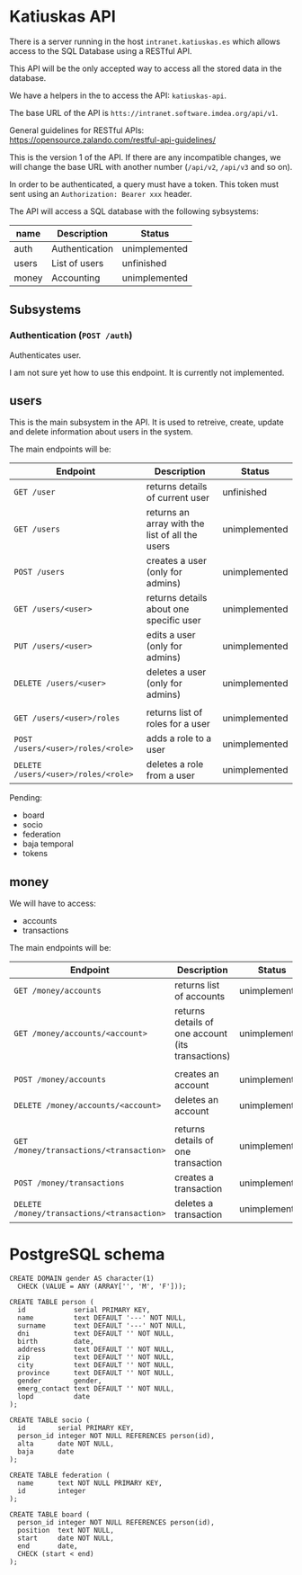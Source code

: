 # Katiuskas API

There is a server running in the host `intranet.katiuskas.es`
which allows access to the SQL Database using a RESTful API.

This API will be the only accepted way to access all the stored data in the
database.

We have a helpers in the to access the API: `katiuskas-api`.

The base URL of the API is `htts://intranet.software.imdea.org/api/v1`.

General guidelines for RESTful APIs: https://opensource.zalando.com/restful-api-guidelines/

This is the version 1 of the API.  If there are any incompatible changes,
we will change the base URL with another number (`/api/v2`, `/api/v3` and so on).

In order to be authenticated, a query must have a token.  This token must sent
using an `Authorization: Bearer xxx` header.

The API will access a SQL database with the following sybsystems:

| name         | Description                                        | Status        |
|--------------|----------------------------------------------------|---------------|
| auth         | Authentication                                     | unimplemented |
| users        | List of users                                      | unfinished    |
| money        | Accounting                                         | unimplemented |

## Subsystems

### Authentication (`POST /auth`)

Authenticates user.

I am not sure yet how to use this endpoint.  It is currently not implemented.

## users

This is the main subsystem in the API.  It is used to retreive, create, update and delete information
about users in the system.

The main endpoints will be:

| Endpoint                            | Description                                     | Status        |
|-------------------------------------|-------------------------------------------------|---------------|
| `GET /user`                         | returns details of current user                 | unfinished    |
| `GET /users`                        | returns an array with the list of all the users | unimplemented |
| `POST /users`                       | creates a user (only for admins)                | unimplemented |
| `GET /users/<user>`                 | returns details about one specific user         | unimplemented |
| `PUT /users/<user>`                 | edits a user (only for admins)                  | unimplemented |
| `DELETE /users/<user>`              | deletes a user (only for admins)                | unimplemented |
|                                     |                                                 |               |
| `GET /users/<user>/roles`           | returns list of roles for a user                | unimplemented |
| `POST /users/<user>/roles/<role>`   | adds a role to a user                           | unimplemented |
| `DELETE /users/<user>/roles/<role>` | deletes a role from a user                      | unimplemented |

Pending:
- board
- socio
- federation
- baja temporal
- tokens

## money

We will have to access:
- accounts
- transactions

The main endpoints will be:

| Endpoint                                   | Description                                       | Status        |
|--------------------------------------------|---------------------------------------------------|---------------|
| `GET /money/accounts`                      | returns list of accounts                          | unimplemented |
| `GET /money/accounts/<account>`            | returns details of one account (its transactions) | unimplemented |
|                                            |                                                   |               |
| `POST /money/accounts`                     | creates an account                                | unimplemented |
| `DELETE /money/accounts/<account>`         | deletes an account                                | unimplemented |
|                                            |                                                   |               |
| `GET /money/transactions/<transaction>`    | returns details of one transaction                | unimplemented |
| `POST /money/transactions`                 | creates a transaction                             | unimplemented |
| `DELETE /money/transactions/<transaction>` | deletes a transaction                             | unimplemented |

# PostgreSQL schema

```
CREATE DOMAIN gender AS character(1)
  CHECK (VALUE = ANY (ARRAY['', 'M', 'F']));

CREATE TABLE person (
  id            serial PRIMARY KEY,
  name          text DEFAULT '---' NOT NULL,
  surname       text DEFAULT '---' NOT NULL,
  dni           text DEFAULT '' NOT NULL,
  birth         date,
  address       text DEFAULT '' NOT NULL,
  zip           text DEFAULT '' NOT NULL,
  city          text DEFAULT '' NOT NULL,
  province      text DEFAULT '' NOT NULL,
  gender        gender,
  emerg_contact text DEFAULT '' NOT NULL,
  lopd          date
);

CREATE TABLE socio (
  id        serial PRIMARY KEY,
  person_id integer NOT NULL REFERENCES person(id),
  alta      date NOT NULL,
  baja      date
);

CREATE TABLE federation (
  name      text NOT NULL PRIMARY KEY,
  id        integer
);

CREATE TABLE board (
  person_id integer NOT NULL REFERENCES person(id),
  position  text NOT NULL,
  start     date NOT NULL,
  end       date,
  CHECK (start < end)
);
```
